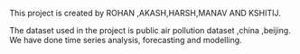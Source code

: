 This project is created by ROHAN ,AKASH,HARSH,MANAV AND KSHITIJ.

The dataset used in the project is public air pollution dataset ,china ,beijing.
We have done time series analysis, forecasting and modelling.

